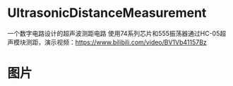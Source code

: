 # UltrasonicDistanceMeasurement
一个数字电路设计的超声波测距电路 使用74系列芯片和555振荡器通过HC-05超声模块测距，演示视频：https://www.bilibili.com/video/BV1Vb41157Bz
# 图片
